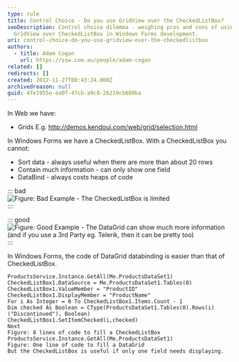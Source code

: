 ```yaml
---
type: rule
title: Control Choice - Do you use GridView over the CheckedListBox?
seoDescription: Control choice dilemma - weighing pros and cons of using
  GridView over CheckedListBox in Windows Forms development.
uri: control-choice-do-you-use-gridview-over-the-checkedlistbox
authors:
  - title: Adam Cogan
    url: https://ssw.com.au/people/adam-cogan
related: []
redirects: []
created: 2012-11-27T08:43:24.000Z
archivedreason: null
guid: 4fe1955e-ea0f-47cb-a9c8-26219cb608ba
---
```


In Web we have:

- Grids E.g. http://demos.kendoui.com/web/grid/selection.html

In Windows Forms we have a CheckedListBox. With a CheckedListBox you cannot:

- Sort data - always useful when there are more than about 20 rows
- Contain much information - can only show one field
- DataBind - always costs heaps of code

<!--endintro-->

::: bad  
![Figure: Bad Example - The CheckedListBox is limited](../../assets/UsingCheckedListBox.gif)  
:::

::: good  
![Figure: Good Example - The DataGrid can show much more information (and if you use a 3rd Party eg. Telerik, then it can be pretty too)](../../assets/UsingDataGrid.gif)  
:::

In Windows Forms, the code of DataGrid databinding is easier than that of CheckedListBox.
```
ProductsService.Instance.GetAll(Me.ProductsDataSet1)
CheckedListBox1.DataSource = Me.ProductsDataSet1.Tables(0)
CheckedListBox1.ValueMember = "ProductID"
CheckedListBox1.DisplayMember = "ProductName"
For i As Integer = 0 To CheckedListBox1.Items.Count - 1
Dim checked As Boolean = CType(ProductsDataSet1.Tables(0).Rows(i)("Discontinued"), Boolean)
CheckedListBox1.SetItemChecked(i,checked)
Next
Figure: 8 lines of code to fill a CheckedListBox
ProductsService.Instance.GetAll(Me.ProductsDataSet1)
Figure: One line of code to fill a DataGrid
But the CheckedListBox is useful if only one field needs displaying.
```
